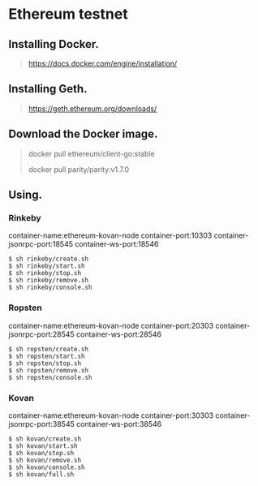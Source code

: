 # Ethereum testnet

## Installing Docker.

> https://docs.docker.com/engine/installation/
>
## Installing Geth.

> https://geth.ethereum.org/downloads/
> 

## Download the Docker image.

> docker pull ethereum/client-go:stable
>
> docker pull parity/parity:v1.7.0
>

## Using.

### Rinkeby

container-name:ethereum-kovan-node
container-port:10303
container-jsonrpc-port:18545
container-ws-port:18546
```
$ sh rinkeby/create.sh
$ sh rinkeby/start.sh
$ sh rinkeby/stop.sh
$ sh rinkeby/remove.sh
$ sh rinkeby/console.sh

```

### Ropsten

container-name:ethereum-kovan-node
container-port:20303
container-jsonrpc-port:28545
container-ws-port:28546
```
$ sh ropsten/create.sh
$ sh ropsten/start.sh
$ sh ropsten/stop.sh
$ sh ropsten/remove.sh
$ sh ropsten/console.sh

```

### Kovan

container-name:ethereum-kovan-node
container-port:30303
container-jsonrpc-port:38545
container-ws-port:38546
```
$ sh kovan/create.sh
$ sh kovan/start.sh
$ sh kovan/stop.sh
$ sh kovan/remove.sh
$ sh kovan/console.sh
$ sh kovan/full.sh

```

